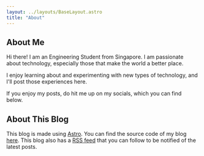 ```yaml
---
layout: ../layouts/BaseLayout.astro
title: "About"
---
```


## About Me

Hi there! I am an Engineering Student from Singapore. I am passionate about technology, especially those that make the world a better place.

I enjoy learning about and experimenting with new types of technology, and I'll post those experiences here.

If you enjoy my posts, do hit me up on my socials, which you can find below.

## About This Blog

This blog is made using [Astro](https://astro.build). You can find the source code of my blog [here](https://github.com/htgar/personal-website). This blog also has a [RSS feed](/rss.xml) that you can follow to be notified of the latest posts.

